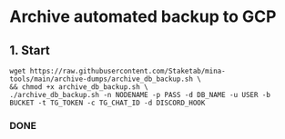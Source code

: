 # Archive automated backup to GCP

## 1. Start

```
wget https://raw.githubusercontent.com/Staketab/mina-tools/main/archive-dumps/archive_db_backup.sh \
&& chmod +x archive_db_backup.sh \
./archive_db_backup.sh -n NODENAME -p PASS -d DB_NAME -u USER -b BUCKET -t TG_TOKEN -c TG_CHAT_ID -d DISCORD_HOOK
```
### DONE
